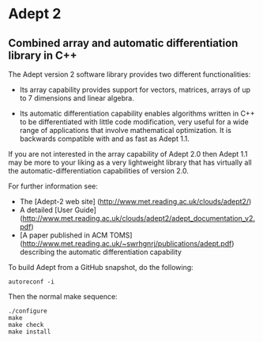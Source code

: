 # Adept 2
## Combined array and automatic differentiation library in C++

The Adept version 2 software library provides two different
functionalities:

* Its array capability provides support for vectors, matrices, arrays
  of up to 7 dimensions and linear algebra.

* Its automatic differentiation capability enables algorithms written
  in C++ to be differentiated with little code modification, very
  useful for a wide range of applications that involve mathematical
  optimization. It is backwards compatible with and as fast as Adept
  1.1.

If you are not interested in the array capability of Adept 2.0 then
Adept 1.1 may be more to your liking as a very lightweight library
that has virtually all the automatic-differentiation capabilities of
version 2.0.

For further information see:
* The [Adept-2 web site] (http://www.met.reading.ac.uk/clouds/adept2/)
* A detailed [User Guide] (http://www.met.reading.ac.uk/clouds/adept2/adept_documentation_v2.pdf)
* [A paper published in ACM TOMS] (http://www.met.reading.ac.uk/~swrhgnrj/publications/adept.pdf) describing the automatic differentiation capability

To build Adept from a GitHub snapshot, do the following:

    autoreconf -i

Then the normal make sequence:

    ./configure
    make
    make check
    make install